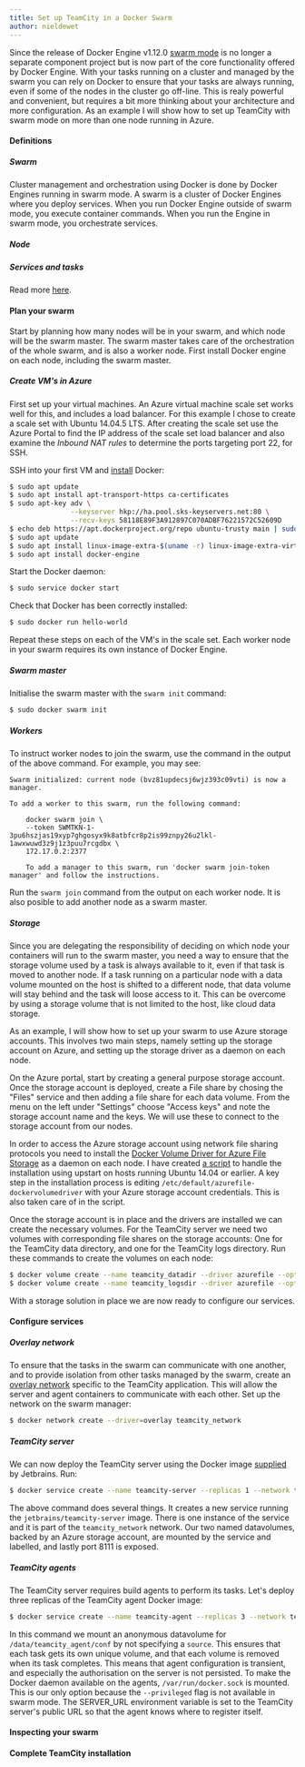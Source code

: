 ```yaml
---
title: Set up TeamCity in a Docker Swarm
author: nieldewet
---
```


Since the release of Docker Engine v1.12.0 [swarm mode](https://docs.docker.com/engine/swarm/) is no longer a separate component project but is now part of the core functionality offered by Docker Engine. With your tasks running on a cluster and managed by the swarm you can rely on Docker to ensure that your tasks are always running, even if some of the nodes in the cluster go off-line. This is realy powerful and convenient, but requires a bit more thinking about your architecture and more configuration. As an example I will show how to set up TeamCity with swarm mode on more than one node running in Azure.<!--more-->

<!--
[TeamCity](https://www.jetbrains.com/teamcity/)
[Docker Hub](https://hub.docker.com/u/jetbrains/)
[swarm mode](https://docs.docker.com/engine/swarm/)
-->

<!--
    TODO : Figure out Azure setup, including load balancing[sic].
-->

#### Definitions

##### Swarm
Cluster management and orchestration using Docker is done by Docker Engines running in swarm mode. A swarm is a cluster of Docker Engines where you deploy services. When you run Docker Engine outside of swarm mode, you execute container commands. When you run the Engine in swarm mode, you orchestrate services.

##### Node

##### Services and tasks


Read more [here](https://docs.docker.com/engine/swarm/key-concepts/).

#### Plan your swarm
Start by planning how many nodes will be in your swarm, and which node will be the swarm master. The swarm master takes care of the orchestration of the whole swarm, and is also a worker node. First install Docker engine on each node, including the swarm master. 

##### Create VM's in Azure
First set up your virtual machines. An Azure virtual machine scale set works well for this, and includes a load balancer. For this example I chose to create a scale set with Ubuntu 14.04.5 LTS. After creating the scale set use the Azure Portal to find the IP address of the scale set load balancer and also examine the _Inbound NAT rules_ to determine the ports targeting port 22, for SSH.

SSH into your first VM and [install](https://docs.docker.com/engine/installation/linux/ubuntulinux/) Docker:

``` bash
$ sudo apt update
$ sudo apt install apt-transport-https ca-certificates
$ sudo apt-key adv \
               --keyserver hkp://ha.pool.sks-keyservers.net:80 \
               --recv-keys 58118E89F3A912897C070ADBF76221572C52609D
$ echo deb https://apt.dockerproject.org/repo ubuntu-trusty main | sudo tee /etc/apt/sources.list.d/docker.list
$ sudo apt update
$ sudo apt install linux-image-extra-$(uname -r) linux-image-extra-virtual
$ sudo apt install docker-engine
```

Start the Docker daemon:

``` bash 
$ sudo service docker start
```

Check that Docker has been correctly installed:

``` bash
$ sudo docker run hello-world
```

Repeat these steps on each of the VM's in the scale set. Each worker node in your swarm requires its own instance of Docker Engine.

##### Swarm master
Initialise the swarm master with the `swarm init` command:

``` bash
$ sudo docker swarm init
```

##### Workers
To instruct worker nodes to join the swarm, use the command in the output of the above command. For example, you may see:

``` text
Swarm initialized: current node (bvz81updecsj6wjz393c09vti) is now a manager.

To add a worker to this swarm, run the following command:

    docker swarm join \
    --token SWMTKN-1-3pu6hszjas19xyp7ghgosyx9k8atbfcr8p2is99znpy26u2lkl-1awxwuwd3z9j1z3puu7rcgdbx \
    172.17.0.2:2377

    To add a manager to this swarm, run 'docker swarm join-token manager' and follow the instructions.
```

Run the `swarm join` command from the output on each worker node. It is also posible to add another node as a swarm master.

##### Storage
<!--
Q: How to assign cloud data volume to replicated services?
a) Multiple file shares on the storage account?
b) Using randon volume names for replicated services?
c) A combination of the above?
-->
Since you are delegating the responsibility of deciding on which node your containers will run to the swarm master, you need a way to ensure that the storage volume used by a task is always available to it, even if that task is moved to another node. If a task running on a particular node with a data volume mounted on the host is shifted to a different node, that data volume will stay behind and the task will loose access to it. This can be overcome by using a storage volume that is not limited to the host, like cloud data storage.

As an example, I will show how to set up your swarm to use Azure storage accounts. This involves two main steps, namely setting up the storage account on Azure, and setting up the storage driver as a daemon on each node.

On the Azure portal, start by creating a general purpose storage account. Once the storage account is deployed, create a File share by chosing the "Files" service and then adding a file share for each data volume. From the menu on the left under "Settings" choose "Access keys" and note the storage account name and the keys. We will use these to connect to the storage account from our nodes.

In order to access the Azure storage account using network file sharing protocols you need to install the [Docker Volume Driver for Azure File Storage](https://github.com/Azure/azurefile-dockervolumedriver) as a daemon on each node. I have created [a script](https://gist.github.com/nieldw/df5b672ffd70a88c341be24660d817e0) to handle the installation using upstart on hosts running Ubuntu 14.04 or earlier. A key step in the installation process is editing `/etc/default/azurefile-dockervolumedriver` with your Azure storage account credentials. This is also taken care of in the script. 

Once the storage account is in place and the drivers are installed we can create the necessary volumes. For the TeamCity server we need two volumes with corresponding file shares on the storage accounts: One for the TeamCity data directory, and one for the TeamCity logs directory. Run these commands to create the volumes on each node:

<!-- TODO : Is it necessary to run this on each node? -->
``` bash
$ docker volume create --name teamcity_datadir --driver azurefile --opt share=teamcityswarmdatadir
$ docker volume create --name teamcity_logsdir --driver azurefile --opt share=teamcityswarmlogs
```

With a storage solution in place we are now ready to configure our services.

#### Configure services
##### Overlay network
To ensure that the tasks in the swarm can communicate with one another, and to provide isolation from other tasks managed by the swarm, create an [overlay network](https://docs.docker.com/engine/swarm/networking/) specific to the TeamCity application. This will allow the server and agent containers to communicate with each other. Set up the network on the swarm manager:

``` bash
$ docker network create --driver=overlay teamcity_network
```

##### TeamCity server
We can now deploy the TeamCity server using the Docker image [supplied](https://hub.docker.com/u/jetbrains/) by Jetbrains. Run:

``` bash
$ docker service create --name teamcity-server --replicas 1 --network teamcity_network --mount type=volume,source=teamcity_datadir,destination=/data/teamcity_server/datadir,volume-label="teamcity" --mount type=volume,source=teamcity_logsdir,destination=/opt/teamcity/logs,volume-label="teamcity" --publish 8111:8111 jetbrains/teamcity-server
```

The above command does several things. It creates a new service running the `jetbrains/teamcity-server` image. There is one instance of the service and it is part of the `teamcity_network` network. Our two named datavolumes, backed by an Azure storage account, are mounted by the service and labelled, and lastly port 8111 is exposed.

##### TeamCity agents
The TeamCity server requires build agents to perform its tasks. Let's deploy three replicas of the TeamCity agent Docker image:

``` bash
$ docker service create --name teamcity-agent --replicas 3 --network teamcity_network --mount type=volume,destination=/data/teamcity_agent/conf --mount type=bind,source=/var/run/docker.sock,destination=/var/run/docker.sock --env SERVER_URL=52.178.44.136:8111 jetbrains/teamcity-agent
```

In this command we mount an anonymous datavolume for `/data/teamcity_agent/conf` by not specifying a `source`. This ensures that each task gets its own unique volume, and that each volume is removed when its task completes. This means that agent configuration is transient, and especially the authorisation on the server is not persisted.
To make the Docker daemon available on the agents, `/var/run/docker.sock` is mounted. This is our only option because the `--privileged` flag is not available in swarm mode.
The SERVER\_URL environment variable is set to the TeamCity server's public URL so that the agent knows where to register itself.

#### Inspecting your swarm

#### Complete TeamCity installation
<!--
1. SQL DB
2. JDBC Driver upload
-->

<!-- Footnote definitions -->
<!-- TODO : Be consistent: Inline links, or footnotes -->
[^swarm]: https://docs.docker.com/engine/swarm/key-concepts/
